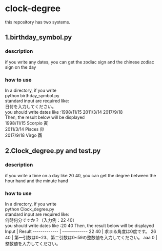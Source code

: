 # clock-degree

this repository has two systems.

## 1.birthday_symbol.py
### description
if you write any dates, you can get the zodiac sign and the chinese zodiac sign on the day
### how to use
In a directory, if you write  
python birthday_symbol.py  
standard input are required like:  
日付を入力してください。  
you should write dates like :1998/11/15 2011/3/14 2017/9/18  
Then, the result below will be displayed  
1998/11/15 Scorpio 寅  
2011/3/14 Pisces 卯  
2017/9/18 Virgo 酉  

## 2.Clock_degree.py and test.py
### description
if you write a time on a day like 20 40, you can get the degree between the hour hand and the minute hand
### how to use
In a directory, if you write  
python Clock_degree.py  
standard input are required like:  
何時何分ですか？（入力例：22 40）  
you should write dates like :20 40
Then, the result below will be displayed  
Input         | Result
------------- | -------------
22 40         | 求まる角度は0度です。
26 40         | 第一引数は0\~23、第二引数は0\~59の整数値を入力してください。
aaa 0         | 整数値を入力してください。
